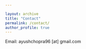 ```yaml
---

layout: archive
title: "Contact"
permalink: /contact/
author_profile: true
---
```


Email: ayushchopra96 [at] gmail.com
<br>

